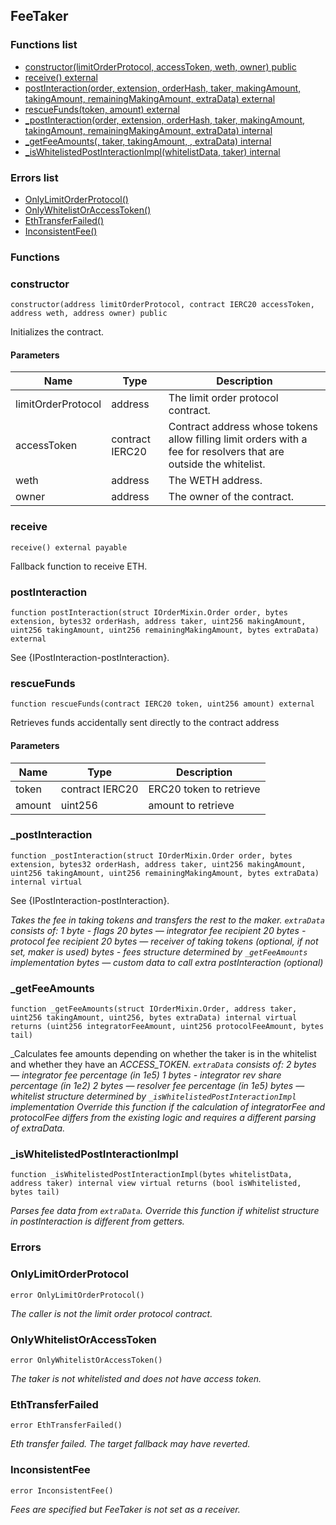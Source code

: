 
## FeeTaker

### Functions list
- [constructor(limitOrderProtocol, accessToken, weth, owner) public](#constructor)
- [receive() external](#receive)
- [postInteraction(order, extension, orderHash, taker, makingAmount, takingAmount, remainingMakingAmount, extraData) external](#postinteraction)
- [rescueFunds(token, amount) external](#rescuefunds)
- [_postInteraction(order, extension, orderHash, taker, makingAmount, takingAmount, remainingMakingAmount, extraData) internal](#_postinteraction)
- [_getFeeAmounts(, taker, takingAmount, , extraData) internal](#_getfeeamounts)
- [_isWhitelistedPostInteractionImpl(whitelistData, taker) internal](#_iswhitelistedpostinteractionimpl)

### Errors list
- [OnlyLimitOrderProtocol() ](#onlylimitorderprotocol)
- [OnlyWhitelistOrAccessToken() ](#onlywhitelistoraccesstoken)
- [EthTransferFailed() ](#ethtransferfailed)
- [InconsistentFee() ](#inconsistentfee)

### Functions
### constructor

```solidity
constructor(address limitOrderProtocol, contract IERC20 accessToken, address weth, address owner) public
```
Initializes the contract.

#### Parameters

| Name | Type | Description |
| ---- | ---- | ----------- |
| limitOrderProtocol | address | The limit order protocol contract. |
| accessToken | contract IERC20 | Contract address whose tokens allow filling limit orders with a fee for resolvers that are outside the whitelist. |
| weth | address | The WETH address. |
| owner | address | The owner of the contract. |

### receive

```solidity
receive() external payable
```
Fallback function to receive ETH.

### postInteraction

```solidity
function postInteraction(struct IOrderMixin.Order order, bytes extension, bytes32 orderHash, address taker, uint256 makingAmount, uint256 takingAmount, uint256 remainingMakingAmount, bytes extraData) external
```
See {IPostInteraction-postInteraction}.

### rescueFunds

```solidity
function rescueFunds(contract IERC20 token, uint256 amount) external
```
Retrieves funds accidentally sent directly to the contract address

#### Parameters

| Name | Type | Description |
| ---- | ---- | ----------- |
| token | contract IERC20 | ERC20 token to retrieve |
| amount | uint256 | amount to retrieve |

### _postInteraction

```solidity
function _postInteraction(struct IOrderMixin.Order order, bytes extension, bytes32 orderHash, address taker, uint256 makingAmount, uint256 takingAmount, uint256 remainingMakingAmount, bytes extraData) internal virtual
```
See {IPostInteraction-postInteraction}.

_Takes the fee in taking tokens and transfers the rest to the maker.
`extraData` consists of:
1 byte - flags
20 bytes — integrator fee recipient
20 bytes - protocol fee recipient
20 bytes — receiver of taking tokens (optional, if not set, maker is used)
bytes - fees structure determined by `_getFeeAmounts` implementation
bytes — custom data to call extra postInteraction (optional)_

### _getFeeAmounts

```solidity
function _getFeeAmounts(struct IOrderMixin.Order, address taker, uint256 takingAmount, uint256, bytes extraData) internal virtual returns (uint256 integratorFeeAmount, uint256 protocolFeeAmount, bytes tail)
```

_Calculates fee amounts depending on whether the taker is in the whitelist and whether they have an _ACCESS_TOKEN.
`extraData` consists of:
2 bytes — integrator fee percentage (in 1e5)
1 bytes - integrator rev share percentage (in 1e2)
2 bytes — resolver fee percentage (in 1e5)
bytes — whitelist structure determined by `_isWhitelistedPostInteractionImpl` implementation
Override this function if the calculation of integratorFee and protocolFee differs from the existing logic and requires a different parsing of extraData._

### _isWhitelistedPostInteractionImpl

```solidity
function _isWhitelistedPostInteractionImpl(bytes whitelistData, address taker) internal view virtual returns (bool isWhitelisted, bytes tail)
```

_Parses fee data from `extraData`.
Override this function if whitelist structure in postInteraction is different from getters._

### Errors
### OnlyLimitOrderProtocol

```solidity
error OnlyLimitOrderProtocol()
```

_The caller is not the limit order protocol contract._

### OnlyWhitelistOrAccessToken

```solidity
error OnlyWhitelistOrAccessToken()
```

_The taker is not whitelisted and does not have access token._

### EthTransferFailed

```solidity
error EthTransferFailed()
```

_Eth transfer failed. The target fallback may have reverted._

### InconsistentFee

```solidity
error InconsistentFee()
```

_Fees are specified but FeeTaker is not set as a receiver._

